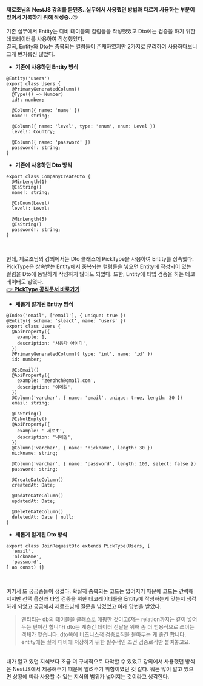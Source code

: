 **제로초님의 NestJS 강의를 듣던중..실무에서 사용했던 방법과 다르게 사용하는 부분이 있어서 기록하기 위해 작성중..**:open_mouth:<br><br>
기존 실무에서 Entity는 디비 테이블의 컬럼들을 작성했었고 Dto에는 검증을 하기 위한 데코레이터를 사용하여 작성했었다.<br>
결국, Entity와 Dto는 중복되는 컬럼들이 존재하였지만 2가지로 분리하여 사용하다보니 크게 번거롭진 않았다.<br>
* **기존에 사용하던 Entity 방식**
```
@Entity('users')
export class Users {
  @PrimaryGeneratedColumn()
  @Type(() => Number)
  id!: number;

  @Column({ name: 'name' })
  name!: string;

  @Column({ name: 'level', type: 'enum', enum: Level })
  level!: Country;

  @Column({ name: 'password' })
  password!: string;
}
```

* **기존에 사용하던 Dto 방식**
```
export class CompanyCreateDto {
  @MinLength(1)
  @IsString()
  name!: string;

  @IsEnum(Level)
  level!: Level;

  @MinLength(5)
  @IsString()
  password!: string;
}
```
<br>

헌데, 제로초님의 강의에서는 Dto 클래스에 PickType을 사용하여 Entity를 상속했다. PickType은 상속받는 Entity에서 중복되는 컬럼들을 넣으면 Entity에 작성되어 있는 컬럼을 Dto에 동일하게 작성하지 않아도 되었다. 또한, Entity에 타입 검증을 하는 데코레이터도 넣었다.<br>
[:point_right: **PickType 공식문서 바로가기**](https://docs.nestjs.com/openapi/mapped-types)
* **새롭게 알게된 Entity 방식**
```
@Index('email', ['email'], { unique: true })
@Entity({ schema: 'sleact', name: 'users' })
export class Users {
  @ApiProperty({
    example: 1,
    description: '사용자 아이디',
  })
  @PrimaryGeneratedColumn({ type: 'int', name: 'id' })
  id: number;

  @IsEmail()
  @ApiProperty({
    example: 'zerohch@gmail.com',
    description: '이메일',
  })
  @Column('varchar', { name: 'email', unique: true, length: 30 })
  email: string;

  @IsString()
  @IsNotEmpty()
  @ApiProperty({
    example: ' 제로초',
    description: '닉네임',
  })
  @Column('varchar', { name: 'nickname', length: 30 })
  nickname: string;

  @Column('varchar', { name: 'password', length: 100, select: false })
  password: string;

  @CreateDateColumn()
  createdAt: Date;

  @UpdateDateColumn()
  updatedAt: Date;

  @DeleteDateColumn()
  deletedAt: Date | null;
}
```

* **새롭게 알게된 Dto 방식**
```
export class JoinRequestDto extends PickType(Users, [
  'email',
  'nickname',
  'password',
] as const) {}
```
<br>

여기서 또 궁금증들이 생겼다. 확실히 중복되는 코드는 없어지기 때문에 코드는 간략해지지만 선택 옵션과 타입 검증을 위한 데코레이터들을 Entity에 작성하는게 맞는지 생각하게 되었고 궁금해서 제로초님께 질문을 남겼었고 아래 답변을 받았다.<br>
> 엔티티는 db의 테이블을 클래스로 매핑한 것이고(저는 relation까지는 같이 넣어두는 편이긴 합니다) dto는 계층간 데이터 전달을 위해 좀 더 범용적으로 쓰이는 객체가 맞습니다. dto쪽에 비즈니스적 검증로직을 몰아두는 게 좋긴 합니다. entity에는 실제 디비에 저장하기 위한 필수적인 조건 검증로직만 붙여놓고요.

<br>
내가 알고 있던 지식보다 조금 더 구체적으로 파악할 수 있었고 강의에서 사용했던 방식은 NestJS에서 제공해주기 때문에 알려주기 위함이였던 것 같다. 뭐든 많이 알고 있으면 상황에 따라 사용할 수 있는 지식의 범위가 넓어지는 것이라고 생각한다.
